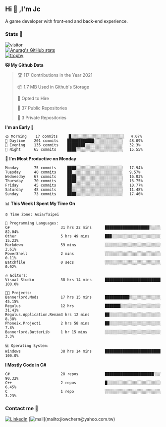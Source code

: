## Hi 👋 ,I'm Jc  

A game developer with front-end and back-end experience.  

### Stats  📝
[![visitor](https://visitor-badge.glitch.me/badge?page_id=jiowchern.jiowchern&style=flat-square&color=0088cc)](https://visitor-badge.glitch.me/badge?page_id=jiowchern.jiowchern&style=flat-square&color=0088cc)  
[![Anurag's GitHub stats](https://github-readme-stats.vercel.app/api?username=jiowchern&count_private=true&&show_icons=true)](https://github.com/anuraghazra/github-readme-stats)  
[![trophy](https://github-profile-trophy.vercel.app/?username=jiowchern)](https://github.com/ryo-ma/github-profile-trophy)  


<!--START_SECTION:waka-->
**🐱 My Github Data** 

> 🏆 117 Contributions in the Year 2021
 > 
> 📦 1.7 MB Used in Github's Storage 
 > 
> 💼 Opted to Hire
 > 
> 📜 37 Public Repositories 
 > 
> 🔑 3 Private Repositories  
 > 
**I'm an Early 🐤** 

```text
🌞 Morning    17 commits     █░░░░░░░░░░░░░░░░░░░░░░░░   4.07% 
🌆 Daytime    201 commits    ████████████░░░░░░░░░░░░░   48.09% 
🌃 Evening    135 commits    ████████░░░░░░░░░░░░░░░░░   32.3% 
🌙 Night      65 commits     ████░░░░░░░░░░░░░░░░░░░░░   15.55%

```
📅 **I'm Most Productive on Monday** 

```text
Monday       75 commits     ████░░░░░░░░░░░░░░░░░░░░░   17.94% 
Tuesday      40 commits     ██░░░░░░░░░░░░░░░░░░░░░░░   9.57% 
Wednesday    67 commits     ████░░░░░░░░░░░░░░░░░░░░░   16.03% 
Thursday     70 commits     ████░░░░░░░░░░░░░░░░░░░░░   16.75% 
Friday       45 commits     ██░░░░░░░░░░░░░░░░░░░░░░░   10.77% 
Saturday     48 commits     ██░░░░░░░░░░░░░░░░░░░░░░░   11.48% 
Sunday       73 commits     ████░░░░░░░░░░░░░░░░░░░░░   17.46%

```


📊 **This Week I Spent My Time On** 

```text
⌚︎ Time Zone: Asia/Taipei

💬 Programming Languages: 
C#                       31 hrs 22 mins      ████████████████████░░░░░   82.04% 
Other                    5 hrs 49 mins       ███░░░░░░░░░░░░░░░░░░░░░░   15.23% 
Markdown                 59 mins             ░░░░░░░░░░░░░░░░░░░░░░░░░   2.61% 
PowerShell               2 mins              ░░░░░░░░░░░░░░░░░░░░░░░░░   0.11% 
Batchfile                0 secs              ░░░░░░░░░░░░░░░░░░░░░░░░░   0.02%

🔥 Editors: 
Visual Studio            38 hrs 14 mins      █████████████████████████   100.0%

🐱‍💻 Projects: 
Bannerlord.Mods          17 hrs 15 mins      ███████████░░░░░░░░░░░░░░   45.15% 
Regulus                  12 hrs              ███████░░░░░░░░░░░░░░░░░░   31.41% 
Regulus.Application.Renam3 hrs 12 mins       ██░░░░░░░░░░░░░░░░░░░░░░░   8.38% 
Phoneix.Project1         2 hrs 58 mins       ██░░░░░░░░░░░░░░░░░░░░░░░   7.8% 
Bannerlord.ButterLib     1 hr 15 mins        ░░░░░░░░░░░░░░░░░░░░░░░░░   3.3%

💻 Operating System: 
Windows                  38 hrs 14 mins      █████████████████████████   100.0%

```

**I Mostly Code in C#** 

```text
C#                       28 repos            ██████████████████████░░░   90.32% 
C++                      2 repos             █░░░░░░░░░░░░░░░░░░░░░░░░   6.45% 
C                        1 repo              ░░░░░░░░░░░░░░░░░░░░░░░░░   3.23%

```



<!--END_SECTION:waka-->



### Contact me 💬
[![LinkedIn](https://img.shields.io/badge/-JiowchernChen-0077B5?style==flat-square&logo=LinkedIn&logoColor=white)](https://www.linkedin.com/in/jiowchern-chen-4aaa90b7/) [![mail](https://img.shields.io/badge/-jiowchern%40yahoo.com.tw-blueviolet?style=flat-square&logo=yahoo!)](mailto:jiowchern@yahoo.com.tw)    

<!-- [![Linkedin Badge](https://img.shields.io/badge/-LinkedIn-blue?style=flat-square&logo=Linkedin&logoColor=white&link=https://www.linkedin.com/in/jiowchern-chen-4aaa90b7/)](https://www.linkedin.com/in/jiowchern-chen-4aaa90b7/) -->


<!--
**jiowchern/jiowchern** is a ✨ _special_ ✨ repository because its `README.md` (this file) appears on your GitHub profile.

Here are some ideas to get you started:

- 🔭 I’m currently working on ...
- 🌱 I’m currently learning ...
- 👯 I’m looking to collaborate on ...
- 🤔 I’m looking for help with ...
- 💬 Ask me about ...
- 📫 How to reach me: ...
- 😄 Pronouns: ...
- ⚡ Fun fact: ...
-->

